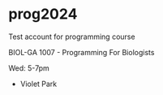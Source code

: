 # prog2024

Test account for programming course

BIOL-GA 1007 - Programming For Biologists

Wed: 5-7pm

- Violet Park
